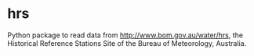 # hrs
Python package to read data from http://www.bom.gov.au/water/hrs, the Historical Reference Stations Site of the Bureau of Meteorology, Australia.
